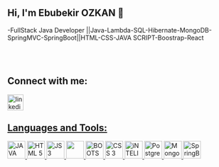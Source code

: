 ## Hi, I'm Ebubekir OZKAN 👋

-FullStack Java Developer ||Java-Lambda-SQL-Hibernate-MongoDB-SpringMVC-SpringBoot||HTML-CSS-JAVA SCRIPT-Boostrap-React





<br/>
<br/>

## Connect with me:
<a href="https://www.linkedin.com/in/ebubekirozkan/)" target="_blank"><img align="left" alt="linkedin | LinkedIn" width="36px" src="https://raw.githubusercontent.com/peterthehan/peterthehan/master/assets/linkedin.svg" />



<br>
</br>

## Languages and Tools:
<a href="#"> <img src="https://upload.wikimedia.org/wikipedia/commons/d/dd/Java_programming_language_logo.png" alt="JAVA" width="40" height="40" /> </a>
<a href="#"> <img src="https://upload.wikimedia.org/wikipedia/commons/6/61/HTML5_logo_and_wordmark.svg" alt="HTML 5" width="40" height="40"/> </a>
<a href="#"> <img src="https://upload.wikimedia.org/wikipedia/commons/thumb/9/99/Unofficial_JavaScript_logo_2.svg/640px-Unofficial_JavaScript_logo_2.svg.png" alt="JS 3" width="40" height="40" /> </a>
<a href="#"> <img src="https://upload.wikimedia.org/wikipedia/commons/1/1c/Visual_Studio_Code_1.35_icon.png" width="40" height="40"/> </a>
<a href="#"> <img src="https://upload.wikimedia.org/wikipedia/commons/b/b2/Bootstrap_logo.svg" alt="BOOTSRAP" width="40" height="40"/> </a>
<a href="#"> <img src="https://upload.wikimedia.org/wikipedia/commons/3/3d/CSS.3.svg" alt="CSS 3" width="40" height="40"/> </a>
<a href="#"> <img src="https://upload.wikimedia.org/wikipedia/commons/9/9c/IntelliJ_IDEA_Icon.svg" alt="iNTELIJ iDEA" width="40" height="40"/> </a>
<a href="#"> <img src="https://upload.wikimedia.org/wikipedia/commons/2/29/Postgresql_elephant.svg" alt="Postgresql" width="40" height="40"/> </a>
<a href="#"> <img src="https://upload.wikimedia.org/wikipedia/commons/0/00/Mongodb.png" alt="MongoDb" width="40" height="40" /> </a>
<a href="#"> <img src="https://upload.wikimedia.org/wikipedia/commons/4/44/Spring_Framework_Logo_2018.svg" alt="SpringBoot" width="40" height="40" /> </a>


